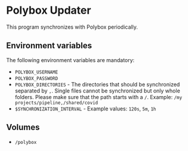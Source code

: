# Polybox Updater

This program synchronizes with Polybox periodically.


## Environment variables

The following environment variables are mandatory:

* `POLYBOX_USERNAME`
* `POLYBOX_PASSWORD`
* `POLYBOX_DIRECTORIES` - The directories that should be synchronized separated by `,`. Single files cannot be synchronized but only whole folders. Please make sure that the path starts with a `/`. Example: `/my projects/pipeline,/shared/covid`
* `$SYNCHRONIZATION_INTERVAL` - Example values: `120s`, `5m`, `1h`


## Volumes

* `/polybox`
